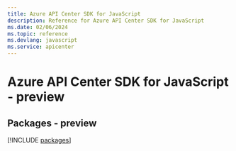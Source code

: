 ```yaml
---
title: Azure API Center SDK for JavaScript
description: Reference for Azure API Center SDK for JavaScript
ms.date: 02/06/2024
ms.topic: reference
ms.devlang: javascript
ms.service: apicenter
---
```

# Azure API Center SDK for JavaScript - preview
## Packages - preview
[!INCLUDE [packages](api-center-index.md)]
